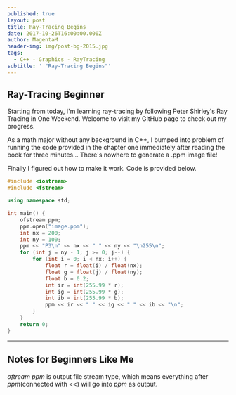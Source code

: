 ```yaml
---
published: true
layout: post
title: Ray-Tracing Begins
date: 2017-10-26T16:00:00.000Z
author: MagentaM
header-img: img/post-bg-2015.jpg
tags:
  - C++ - Graphics - RayTracing
subtitle: ' "Ray-Tracing Begins"'
---
```

## Ray-Tracing Beginner

Starting from today, I'm learning ray-tracing by following Peter Shirley's  Ray Tracing in One Weekend. Welcome to visit my GitHub page to check out my progress.
 
As a math major without any background in C++, I bumped into problem of running the code provided in the chapter one immediately after reading the book for three minutes... There's nowhere to generate a .ppm image file!
 
Finally I figured out how to make it work. Code is provided below.
```C++
#include <iostream>
#include <fstream>

using namespace std;

int main() {
	ofstream ppm;
	ppm.open("image.ppm");
	int nx = 200;
	int ny = 100;
	ppm << "P3\n" << nx << " " << ny << "\n255\n";
	for (int j = ny - 1; j >= 0; j--) {
		for (int i = 0; i < nx; i++) {
			float r = float(i) / float(nx);
			float g = float(j) / float(ny);
			float b = 0.2;
			int ir = int(255.99 * r);
			int ig = int(255.99 * g);
			int ib = int(255.99 * b);
			ppm << ir << " " << ig << " " << ib << "\n";
		}
	}
	return 0;
}
```
---
## Notes for Beginners Like Me
_oftream ppm_ is output file stream type, which means everything after _ppm_(connected with <<) will go into _ppm_ as output.

